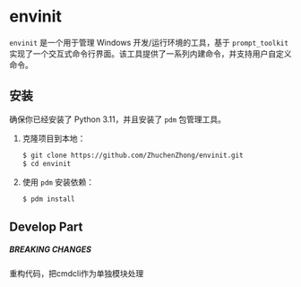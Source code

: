 # envinit

`envinit` 是一个用于管理 Windows 开发/运行环境的工具，基于 `prompt_toolkit` 实现了一个交互式命令行界面。该工具提供了一系列内建命令，并支持用户自定义命令。

## 安装

确保你已经安装了 Python 3.11，并且安装了 `pdm` 包管理工具。

1. 克隆项目到本地：

   ```sh
   $ git clone https://github.com/ZhuchenZhong/envinit.git
   $ cd envinit
   ```
2. 使用 `pdm` 安装依赖：

   ```sh
   $ pdm install
   ```


## Develop Part

##### BREAKING CHANGES

重构代码，把cmdcli作为单独模块处理
